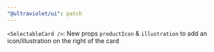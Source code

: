 ```yaml
---
"@ultraviolet/ui": patch
---
```


`<SelectableCard />`: New props `productIcon` & `illustration` to add an icon/illustration on the right of the card
